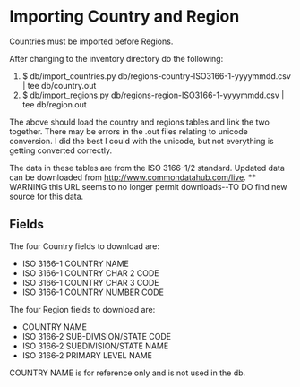 # Importing Country and Region

Countries must be imported before Regions. 

After changing to the inventory directory do the following:

  1. $ db/import_countries.py db/regions-country-ISO3166-1-yyyymmdd.csv | tee db/country.out
  2. $ db/import_regions.py db/regions-region-ISO3166-1-yyyymmdd.csv | tee db/region.out

The above should load the country and regions tables and link the two together. There may be errors in the .out files relating to unicode conversion. I did the best I could with the unicode, but not everything is getting converted correctly.

The data in these tables are from the ISO 3166-1/2 standard.
Updated data can be downloaded from http://www.commondatahub.com/live. ** WARNING this URL seems to no longer permit downloads--TO DO find new source for this data.

## Fields

The four Country fields to download are:

 * ISO 3166-1 COUNTRY NAME
 * ISO 3166-1 COUNTRY CHAR 2 CODE
 * ISO 3166-1 COUNTRY CHAR 3 CODE
 * ISO 3166-1 COUNTRY NUMBER CODE

The four Region fields to download are:

 * COUNTRY NAME
 * ISO 3166-2 SUB-DIVISION/STATE CODE
 * ISO 3166-2 SUBDIVISION/STATE NAME
 * ISO 3166-2 PRIMARY LEVEL NAME

COUNTRY NAME is for reference only and is not used in the db.
